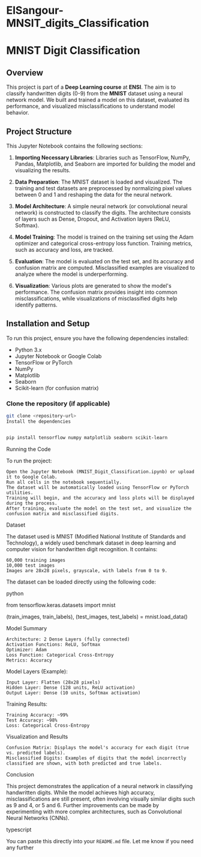 # ElSangour-MNSIT_digits_Classification
# MNIST Digit Classification

## Overview

This project is part of a **Deep Learning course** at **ENSI**. The aim is to classify handwritten digits (0-9) from the **MNIST** dataset using a neural network model. We built and trained a model on this dataset, evaluated its performance, and visualized misclassifications to understand model behavior.

## Project Structure

This Jupyter Notebook contains the following sections:

1. **Importing Necessary Libraries**: Libraries such as TensorFlow, NumPy, Pandas, Matplotlib, and Seaborn are imported for building the model and visualizing the results.
   
2. **Data Preparation**: The MNIST dataset is loaded and visualized. The training and test datasets are preprocessed by normalizing pixel values between 0 and 1 and reshaping the data for the neural network.

3. **Model Architecture**: A simple neural network (or convolutional neural network) is constructed to classify the digits. The architecture consists of layers such as Dense, Dropout, and Activation layers (ReLU, Softmax).

4. **Model Training**: The model is trained on the training set using the Adam optimizer and categorical cross-entropy loss function. Training metrics, such as accuracy and loss, are tracked.

5. **Evaluation**: The model is evaluated on the test set, and its accuracy and confusion matrix are computed. Misclassified examples are visualized to analyze where the model is underperforming.

6. **Visualization**: Various plots are generated to show the model's performance. The confusion matrix provides insight into common misclassifications, while visualizations of misclassified digits help identify patterns.

## Installation and Setup

To run this project, ensure you have the following dependencies installed:

- Python 3.x
- Jupyter Notebook or Google Colab
- TensorFlow or PyTorch
- NumPy
- Matplotlib
- Seaborn
- Scikit-learn (for confusion matrix)

### Clone the repository (if applicable)

```bash
git clone <repository-url>
Install the dependencies
```
```bash

pip install tensorflow numpy matplotlib seaborn scikit-learn
```
Running the Code

To run the project:

    Open the Jupyter Notebook (MNIST_Digit_Classification.ipynb) or upload it to Google Colab.
    Run all cells in the notebook sequentially.
    The dataset will be automatically loaded using TensorFlow or PyTorch utilities.
    Training will begin, and the accuracy and loss plots will be displayed during the process.
    After training, evaluate the model on the test set, and visualize the confusion matrix and misclassified digits.

Dataset

The dataset used is MNIST (Modified National Institute of Standards and Technology), a widely used benchmark dataset in deep learning and computer vision for handwritten digit recognition. It contains:

    60,000 training images
    10,000 test images
    Images are 28x28 pixels, grayscale, with labels from 0 to 9.

The dataset can be loaded directly using the following code:

python

from tensorflow.keras.datasets import mnist

(train_images, train_labels), (test_images, test_labels) = mnist.load_data()

Model Summary

    Architecture: 2 Dense Layers (fully connected)
    Activation Functions: ReLU, Softmax
    Optimizer: Adam
    Loss Function: Categorical Cross-Entropy
    Metrics: Accuracy

Model Layers (Example):

    Input Layer: Flatten (28x28 pixels)
    Hidden Layer: Dense (128 units, ReLU activation)
    Output Layer: Dense (10 units, Softmax activation)

Training Results:

    Training Accuracy: ~99%
    Test Accuracy: ~98%
    Loss: Categorical Cross-Entropy

Visualization and Results

    Confusion Matrix: Displays the model's accuracy for each digit (true vs. predicted labels).
    Misclassified Digits: Examples of digits that the model incorrectly classified are shown, with both predicted and true labels.

Conclusion

This project demonstrates the application of a neural network in classifying handwritten digits. While the model achieves high accuracy, misclassifications are still present, often involving visually similar digits such as 9 and 4, or 5 and 6. Further improvements can be made by experimenting with more complex architectures, such as Convolutional Neural Networks (CNNs).

typescript


You can paste this directly into your `README.md` file. Let me know if you need any further 
